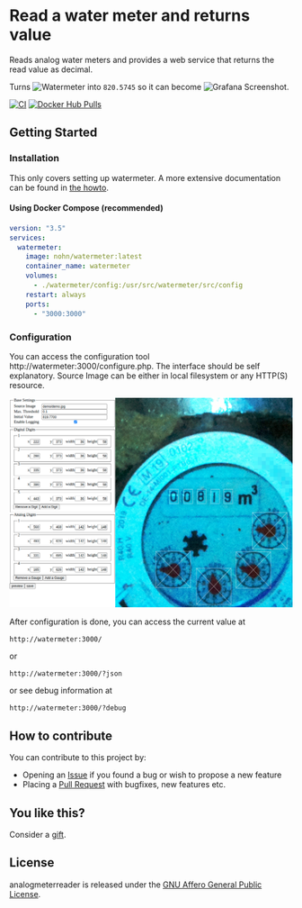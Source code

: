 # Read a water meter and returns value

Reads analog water meters and provides a web service that returns the read value as decimal.

Turns ![Watermeter](doc/watermeter.jpg) into ```820.5745``` so it can become ![Grafana Screenshot](doc/grafana.png).

[![CI](https://github.com/nohn/watermeter/workflows/CI/badge.svg)](https://github.com/nohn/watermeter/actions/workflows/ci.yml?query=branch%3Amain) [![Docker Hub Pulls](https://img.shields.io/docker/pulls/nohn/watermeter?label=docker%20hub%20pulls)](https://hub.docker.com/r/nohn/watermeter/tags?page=1&ordering=last_updated)

## Getting Started

### Installation

This only covers setting up watermeter. A more extensive documentation can be found in [the howto](doc/HOWTO.md).

#### Using Docker Compose (recommended)

```yaml
version: "3.5"
services:
  watermeter:
    image: nohn/watermeter:latest
    container_name: watermeter
    volumes:
      - ./watermeter/config:/usr/src/watermeter/src/config
    restart: always
    ports:
      - "3000:3000"
```

### Configuration

You can access the configuration tool http://watermeter:3000/configure.php. The interface should be self explanatory. Source Image can be either in local filesystem or any HTTP(S) resource.

![Configuration GUI Screenshot](doc/configure.png)

After configuration is done, you can access the current value at

    http://watermeter:3000/

or

    http://watermeter:3000/?json

or see debug information at

    http://watermeter:3000/?debug

## How to contribute

You can contribute to this project by:

* Opening an [Issue](https://github.com/nohn/watermeter/issues) if you found a bug or wish to propose a new feature
* Placing a [Pull Request](https://github.com/nohn/watermeter/pulls) with bugfixes, new features etc.

## You like this?

Consider a [gift](https://www.amazon.de/hz/wishlist/genericItemsPage/3HYH6NR8ZI0WI).

## License

analogmeterreader is released under the [GNU Affero General Public License](LICENSE).